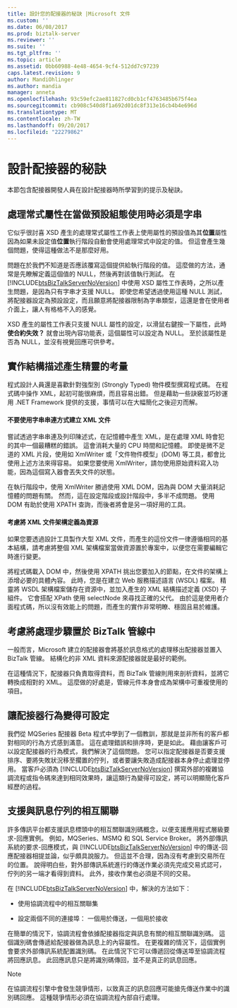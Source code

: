 ```yaml
---
title: 設計您的配接器的秘訣 |Microsoft 文件
ms.custom: ''
ms.date: 06/08/2017
ms.prod: biztalk-server
ms.reviewer: ''
ms.suite: ''
ms.tgt_pltfrm: ''
ms.topic: article
ms.assetid: 0bb60988-4e48-4654-9cf4-512dd7c97239
caps.latest.revision: 9
author: MandiOhlinger
ms.author: mandia
manager: anneta
ms.openlocfilehash: 93c59efc2ae811827cd0cb1cf4763485b675f4ea
ms.sourcegitcommit: cb908c540d8f1a692d01dc8f313e16cb4b4e696d
ms.translationtype: MT
ms.contentlocale: zh-TW
ms.lasthandoff: 09/20/2017
ms.locfileid: "22279862"
---
```

# <a name="tips-for-designing-your-adapter"></a>設計配接器的秘訣
本節包含配接器開發人員在設計配接器時所學習到的提示及秘訣。  
  
## <a name="handler-properties-should-be-strings-if-used-as-default-configurations"></a>處理常式屬性在當做預設組態使用時必須是字串  
 它似乎很討喜 XSD 產生的處理常式屬性工作表上使用屬性的預設值為其**位置**屬性因為如果未設定值**位置**執行階段自動會使用處理常式中設定的值。 但這會產生幾個問題，使得這種做法不是那麼好用。  
  
 問題在於我們不知道是否應該覆寫這個提供給執行階段的值。 這麼做的方法，通常是先瞭解定義這個值的 NULL，然後再對該值執行測試。 在 [!INCLUDE[btsBizTalkServerNoVersion](../includes/btsbiztalkservernoversion-md.md)] 中使用 XSD 屬性工作表時，之所以產生問題，是因為只有字串才支援 NULL。 即使您希望透過使用這種 NULL 測試，將配接器設定為預設設定，而且願意將配接器限制為字串類型，這還是會在使用者介面上，讓人有格格不入的感覺。  
  
 XSD 產生的屬性工作表只支援 NULL 屬性的設定，以滑鼠右鍵按一下屬性，此時**使合約失效？** 就會出現內容功能表，這個屬性可以設定為 NULL。 至於該屬性是否為 NULL，並沒有視覺回應可供參考。  
  
## <a name="considerations-for-implementing-schema-generation-wizards"></a>實作結構描述產生精靈的考量  
 程式設計人員還是喜歡針對強型別 (Strongly Typed) 物件模型撰寫程式碼。 在程式碼中操作 XML，起初可能很麻煩，而且容易出錯。 但是藉助一些訣竅並巧妙運用 .NET Framework 提供的支援，事情可以在大幅簡化之後迎刃而解。  
  
#### <a name="do-not-create-xml-documents-with-string-concatenation"></a>不要使用字串串連方式建立 XML 文件  
 嘗試透過字串串連及列印陳述式，在記憶體中產生 XML，是在處理 XML 時會犯的其中一個最糟糕的錯誤。 這會消耗大量的 CPU 時間和記憶體。 即使是微不足道的 XML 片段，使用如 XmlWriter 或「文件物件模型」(DOM) 等工具，都會比使用上述方法來得容易。 如果您要使用 XmlWriter，請勿使用原始資料寫入功能，因為這個寫入器會丟失文件的狀態。  
  
 在執行階段中，使用 XmlWriter 勝過使用 XML DOM，因為與 DOM 大量消耗記憶體的問題有關。 然而，這在設定階段或設計階段中，多半不成問題。 使用 DOM 有助於使用 XPATH 查詢，而後者將會是另一項好用的工具。  
  
#### <a name="consider-defining-the-skeleton-of-your-xml-document-as-a-resource"></a>考慮將 XML 文件架構定義為資源  
 如果您要透過設計工具製作大型 XML 文件，而產生的這份文件一律遵循相同的基本結構，請考慮將整個 XML 架構檔案當做資源置於專案中，以便您在需要編輯它時進行變更。  
  
 將程式碼載入 DOM 中，然後使用 XPATH 挑出您要加入的節點，在文件的架構上添增必要的具體內容。 此時，您是在建立 Web 服務描述語言 (WSDL) 檔案。 精靈將 WSDL 架構檔案儲存在資源中，並加入產生的 XML 結構描述定義 (XSD) 子組件。 它會搭配 XPath 使用 selectNode 來尋找正確的父代。 由於這是使用者介面程式碼，所以沒有效能上的問題，而產生的實作非常明瞭、穩固且易於維護。  
  
## <a name="consider-placing-processing-steps-in-the-biztalk-pipeline"></a>考慮將處理步驟置於 BizTalk 管線中  
 一般而言，Microsoft 建立的配接器會將基於訊息格式的處理移出配接器並置入 BizTalk 管線。 結構化的非 XML 資料來源配接器就是最好的範例。  
  
 在這種情況下，配接器只負責取得資料，而 BizTalk 管線則用來剖析資料，並將它轉換成相對的 XML。 這麼做的好處是，管線元件本身會成為架構中可重複使用的項目。  
  
## <a name="make-adapter-behavior-configurable"></a>讓配接器行為變得可設定  
 我們從 MQSeries 配接器 Beta 程式中學到了一個教訓，那就是並非所有的客戶都對相同的行為方式感到滿意。 這在處理錯誤和排序時，更是如此。 藉由讓客戶可以設定配接器的行為模式，我們解決了這個問題。 您可以指定配接器是否要支援排序、要將失敗狀況移至擱置的佇列，或者要讓失敗造成配接器本身停止處理並停用。 當客戶必須為 [!INCLUDE[btsBizTalkServerNoVersion](../includes/btsbiztalkservernoversion-md.md)] 撰寫外部的複雜協調流程或指令碼來達到相同效果時，讓這類行為變得可設定，將可以明顯簡化客戶經歷的過程。  
  
## <a name="support-correlation-with-message-queues"></a>支援與訊息佇列的相互關聯  
 許多傳訊平台都支援訊息標頭中的相互關聯識別碼概念，以便支援應用程式層級要求-回應實例。 例如，MQSeries、MSMQ 和 SQL Service Broker。 將外部傳訊系統的要求-回應模式，與 [!INCLUDE[btsBizTalkServerNoVersion](../includes/btsbiztalkservernoversion-md.md)] 中的傳送-回應配接器相提並論，似乎頗具說服力。 但這並不合理，因為沒有考慮到交易所在的位置。 說得明白些，對外部傳訊系統進行的傳送作業必須先完成交易式認可，佇列的另一端才看得到資料。 此外，接收作業也必須是不同的交易。  
  
 在 [!INCLUDE[btsBizTalkServerNoVersion](../includes/btsbiztalkservernoversion-md.md)] 中，解決的方法如下：  
  
-   使用協調流程中的相互關聯集  
  
-   設定兩個不同的連接埠： 一個用於傳送，一個用於接收  
  
 在簡單的情況下，協調流程會依據配接器指定與訊息有關的相互關聯識別碼。 這個識別碼會傳遞給配接器做為訊息上的內容屬性。 在更複雜的情況下，這個實例會要求外部傳訊系統配置識別碼。 在此情況下它可以傳遞回從傳送埠至協調流程將回應訊息。 此回應訊息只是將識別碼傳回，並不是真正的訊息回應。  
  
> [!NOTE]
>  在協調流程引擎中會發生競爭情形，以致真正的訊息回應可能搶先傳送作業中的識別碼回應。 這種競爭情形必須在協調流程內部自行處理。